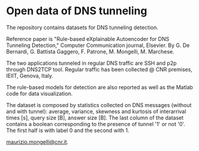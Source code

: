 # Open data of DNS tunneling

The repository contains datasets for DNS tunneling detection. 

Reference paper is "Rule-based eXplainable Autoencoder for DNS Tunneling Detection," Computer Communication journal, Elsevier. By G. De Bernardi, G. Battista Gaggero, F. Patrone, M. Mongelli, M. Marchese.

The two applications tunneled in regular DNS traffic are SSH and p2p through DNS2TCP tool. Regular traffic has been collected @ CNR premises, IEIIT, Genova, Italy. 

The rule-based models for detection are also reported as well as the Matlab code for data visualization. 

The dataset is composed by statistics collected on DNS messages (without and with tunnel): average, variance, skewness and kurtosis of interarrival times [s], query size [B], answer size [B]. The last column of the dataset contains a boolean corresponding to the presence of tunnel '1' or not '0'. The first half is with label 0 and the second with 1.

maurizio.mongelli@cnr.it.
